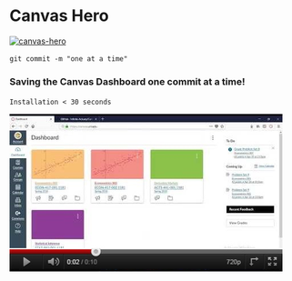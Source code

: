 # Canvas Hero

[![canvas-hero](https://media.giphy.com/media/8r2BUb1CT7asdZgkV7/giphy.gif)](https://github.com/Infinite-Actuary/CanvasHero/raw/master/web-ext-artifacts/canvas_hero-1.0-an%2Bfx.xpi)

```git
git commit -m "one at a time"
```

### Saving the Canvas Dashboard one commit at a time!

`Installation < 30 seconds`

[![canvas-hero-demo](https://raw.githubusercontent.com/Infinite-Actuary/CanvasHero/master/img/canvas-hero-youtube.jpg)](https://www.youtube.com/watch?v=B4XVGtWNkGs)
